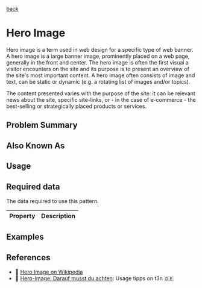 [back](design.md)
# Hero Image

Hero image is a term used in web design for a specific type of web banner.
A hero image is a large banner image, prominently placed on a web page, generally in the front and center.
The hero image is often the first visual a visitor encounters on the site and its purpose is to present an overview of the site's most important content.
A hero image often consists of image and text, can be static or dynamic (e.g. a rotating list of images and/or topics).

The content presented varies with the purpose of the site:
it can be relevant news about the site, specific site-links, or - in the case of e-commerce - the best-selling or strategically placed products or services.

## Problem Summary


## Also Known As


## Usage


## Required data

The data required to use this pattern.

Property | Description
------------ | -------------

## Examples


## References

  - :link: [Hero Image on Wikipedia](https://en.wikipedia.org/wiki/Hero_image)
  - :link: [Hero-Image: Darauf musst du achten](http://t3n.de/news/hero-image-darauf-achten-687356/): Usage tipps on t3n :de:



